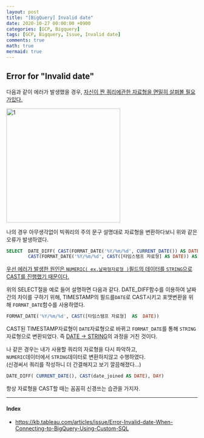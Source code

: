 ```yaml
---
layout: post
title: "[BigQuery] Invalid date"
date: 2020-10-27 00:00:00 +0900
categories: [GCP, Bigquery]
tags: [GCP, Bigquery, Issue, Invalid date]
comments: true
math: true
mermaid: true
---
```


## Error for "Invalid date"

다음과 같이 에러가 발생했을 경우, <U>자신이 짠 쿼리에관한 자료형을 면밀히 살펴볼 필요가있다.</u>

<img width="300" alt="1" src="https://user-images.githubusercontent.com/53929665/97304657-621f0980-189f-11eb-9760-d4a4681b561f.PNG">

나의 경우 아무생각없이 빅쿼리의 주의 문구 설명대로 자료형을 변환하다보니 위와 같은 오류가 발생하였다.
```SQL
SELECT	DATE_DIFF( CAST(FORMAT_DATE('%Y/%m/%d', CURRENT_DATE()) AS DATE), 
        CAST(FORMAT_DATE('%Y/%m/%d', CAST([타임스탬프 자료형] AS DATE)) AS DATE), DAY) AS DATE_DIFF
```

<U>우선 에러가 발생한 원인은  `NUMERIC( ex.날짜형자료형 )`필드의 데이터를 `STRING`으로 CAST를 진행했기 때문이다.</U>

위의  SELECT절을 예로 들어 설명하면 다음과 같다.
DATE_DIFF함수를 이용하여 날짜간의 차이를 구하기 위해, TIMESTAMP의 필드를`DATE`로 CAST시키고 포맷변환을 위해 `FORMAT_DATE`함수를 사용하였다.
```SQL
FORMAT_DATE('%Y/%m/%d', CAST([타임스탬프 자료형]  AS  DATE))
```
CAST된 TIMESTAMP자료형이 `DATE`자료형으로 바뀌고 `FORMAT_DATE`를 통해 `STRING`자료형으로 변환되었다.
즉 <U>DATE -> STRING</U>의 과정을 거친 것이다.

나 같은 경우는 내가 사용할 쿼리의 자료형을 다시 파악하고,<br> `NUMERIC`데이터에서 `STRING`데이터로 변환하지않고 수행하였다.<br>(신경써서 쿼리를 작성하니 더 간결해지고 보기 깔끔해졌다...)
```SQL
DATE_DIFF( CURRENT_DATE(), CAST(date_joined AS DATE), DAY)
```

항상 자료형을  CAST할 때는 꼼꼼히 신경쓰는 습관을 가지자.

---
#### Index
- https://kb.tableau.com/articles/issue/Error-Invalid-date-When-Connecting-to-BigQuery-Using-Custom-SQL

